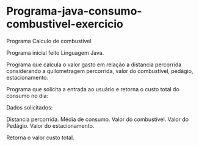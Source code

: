 # Programa-java-consumo-combustivel-exercicio
Programa Calculo de combustível


Programa inicial feito Linguagem Java.


Programa que calcula o valor gasto em relação a distancia percorrida considerando a quilometragem percorrida, valor do combustível, pedágio, estacionamento.


Programa que solicita a entrada ao usuário e retorna o custo total do consumo no dia:

Dados solicitados:

Distancia percorrida.
Média de consumo.
Valor do combustível.
Valor do Pedágio.
Valor do estacionamento.

Retorna o valor custo total.
